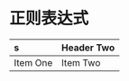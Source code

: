 # 正则表达式

| s | Header Two     |
| :------------- | :------------- |
| Item One       | Item Two       |
